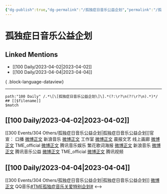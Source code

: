 ```yaml
---
{"dg-publish":true,"dg-permalink":"/孤独症日音乐公益企划","permalink":"/孤独症日音乐公益企划/","created":"2023-04-03T09:58:53.000+08:00","updated":"2023-04-10T17:03:38.000+08:00"}
---
```


# 孤独症日音乐公益企划

## Linked Mentions
- [[100 Daily/2023-04-02\|2023-04-02]]
- [[100 Daily/2023-04-04\|2023-04-04]]

{ .block-language-dataview}

---

```expander
path:"100 Daily" /.*\[\[孤独症日音乐公益企划\]\].*(?:\r?\n(?!\r?\n).*)*/
## [[$filename]]
$match
```
## [[100 Daily/2023-04-02\|2023-04-02]]
[[300 Events/304 Others/孤独症日音乐公益企划\|孤独症日音乐公益企划]]官宣：
口播
[微博正文](http://weibo.com/1266269835/MA66ay0yT) 新浪音乐
[微博正文](http://weibo.com/7478855230/MA6qN6x6r) 工作室
[微博正文](http://weibo.com/5883814680/MA6EYgei7) 晨报文艺
线上画廊
[微博正文](https://weibo.com/6604869546/MA66Z4Rcu) TME_official
[微博正文](https://weibo.com/6355984955/MA66Z4QYf) 腾讯音乐娱乐
繁花歌词海报
[微博正文](http://weibo.com/1266269835/MA6jz9Ewm) 新浪音乐
[微博正文](https://weibo.com/7754403099/MA6gjAO73) 腾讯音乐公益
[微博正文](http://weibo.com/6604869546/MA6gjAOh4) TME_official
[微博正文](https://weibo.com/2591595652/MA6uMuoBx) 腾讯视频
## [[100 Daily/2023-04-04\|2023-04-04]]
[[300 Events/304 Others/孤独症日音乐公益企划\|孤独症日音乐公益企划]]
[微博正文](http://weibo.com/2169129705/MAplwaG0h) QQ音乐[#TME孤独症音乐关爱特别企划#](https://s.weibo.com/weibo?q=%23TME%E5%AD%A4%E7%8B%AC%E7%97%87%E9%9F%B3%E4%B9%90%E5%85%B3%E7%88%B1%E7%89%B9%E5%88%AB%E4%BC%81%E5%88%92%23)
<-->